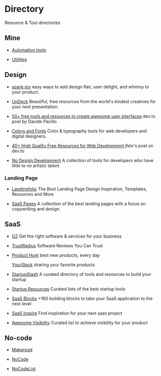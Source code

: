 # Directory

Resource & Tool directories

## Mine

- [Automation tools](./automation.md)

- [Utilities](./utilities.md)

## Design

- [spark-joy](https://github.com/sw-yx/spark-joy) easy ways to add design flair, user delight, and whimsy to your product.

- [UnDeck](https://undeck.co/) Beautiful, free resources from the world's kindest creatives for your next presentation.

- [50+ free tools and resources to create awesome user interfaces](https://dev.to/davidepacilio/50-free-tools-and-resources-to-create-awesome-user-interfaces-1c1b) dev.to post by Davide Pacilio

- [Colors and Fonts](https://www.colorsandfonts.com/) Color & typography tools for web developers and digital designers.

- [40+ High Quality Free Resources for Web Development](https://dev.to/jfelx/40-high-quality-free-resources-for-web-development-10o3) jfelx's post on dev.to

- [No Design Development](https://nodesign.dev/) A collection of tools for developers who have little to no artistic talent.

### Landing Page

- [Landingfolio](https://www.landingfolio.com/) The Best Landing Page Design Inspiration, Templates, Resources and More

- [SaaS Pages](https://saaspages.xyz/) A collection of the best landing pages with a focus on copywriting and design.

## SaaS

- [G2](https://www.g2.com/) Get the right software & services for your business

- [TrustRadius](https://www.trustradius.com/) Software Reviews You Can Trust

- [Product Hunt](https://www.producthunt.com/) best new products, every day

  [YourStack](https://yourstack.com/) sharing your favorite products

- [StartupStash](https://startupstash.com/) A curated directory of tools and resources to build your startup

- [Startup Resources](https://startupresources.io/) Curated lists of the best startup tools

- [SaaS Blocks](https://saasblocks.io/) +160 building blocks to take your SaaS application to the next level

- [SaaS Inspire](https://saasinspire.com/) Find inspiration for your next saas project

- [Awesome Visibility](https://github.com/dehenne/awesome-visibility) Curated list to achieve visibility for your product

## No-code

- [Makerpad](https://www.makerpad.co/tools)

- [NoCode](https://www.nocode.tech/)

- [NoCodeList](https://nocodelist.co/)
